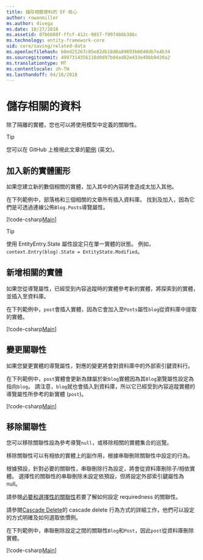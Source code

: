```yaml
---
title: 儲存相關資料的 EF 核心
author: rowanmiller
ms.author: divega
ms.date: 10/27/2016
ms.assetid: 07b6680f-ffcf-412c-9857-f997486b386c
ms.technology: entity-framework-core
uid: core/saving/related-data
ms.openlocfilehash: b0ed25267c85e82db18d8a89693b6040db7e4b34
ms.sourcegitcommit: 4997314356118d0d97b04ad82e433e49bb9420a2
ms.translationtype: MT
ms.contentlocale: zh-TW
ms.lasthandoff: 04/16/2018
---
```

# <a name="saving-related-data"></a>儲存相關的資料

除了隔離的實體，您也可以將使用模型中定義的關聯性。

> [!TIP]  
> 您可以在 GitHub 上檢視此文章的[範例](https://github.com/aspnet/EntityFramework.Docs/tree/master/samples/core/Saving/Saving/RelatedData/) \(英文\)。

## <a name="adding-a-graph-of-new-entities"></a>加入新的實體圖形

如果您建立新的數個相關的實體，加入其中的內容將會造成太加入其他。

在下列範例中，部落格和三個相關的文章所有插入資料庫。 找到及加入，因為它們是可透過連線公佈`Blog.Posts`導覽屬性。

[!code-csharp[Main](../../../samples/core/Saving/Saving/RelatedData/Sample.cs#AddingGraphOfEntities)]

> [!TIP]  
> 使用 EntityEntry.State 屬性設定只在單一實體的狀態。 例如，`context.Entry(blog).State = EntityState.Modified`。

## <a name="adding-a-related-entity"></a>新增相關的實體

如果您從導覽屬性，已經受到內容追蹤時的實體參考新的實體，將探索到的實體，並插入至資料庫。

在下列範例中，`post`會插入實體，因為它會加入至`Posts`屬性`blog`從資料庫中提取的實體。

[!code-csharp[Main](../../../samples/core/Saving/Saving/RelatedData/Sample.cs#AddingRelatedEntity)]

## <a name="changing-relationships"></a>變更關聯性

如果您變更實體的導覽屬性，對應的變更將會對資料庫中的外部索引鍵資料行。

在下列範例中，`post`實體會更新為隸屬於新`blog`實體因為其`Blog`瀏覽屬性設定為指向`blog`。 請注意，`blog`就也會插入到資料庫，所以它已經受到內容追蹤實體的導覽屬性所參考的新實體 (`post`)。

[!code-csharp[Main](../../../samples/core/Saving/Saving/RelatedData/Sample.cs#ChangingRelationships)]

## <a name="removing-relationships"></a>移除關聯性

您可以移除關聯性設為參考導覽`null`，或移除相關的實體集合的巡覽。

移除關聯性可以有相依的實體上的副作用，根據串聯刪除關聯性中設定的行為。

根據預設，針對必要的關聯性，串聯刪除行為設定，將會從資料庫刪除子/相依實體。 選擇性的關聯性的串聯刪除未設定依預設，但將設定外部索引鍵屬性為 null。

請參閱[必要和選擇性的關聯性](../modeling/relationships.md#required-and-optional-relationships)若要了解如何設定 requiredness 的關聯性。

請參閱[Cascade Delete](cascade-delete.md)的 cascade delete 行為方式的詳細工作，他們可以設定的方式明確及如何選取依慣例。

在下列範例中，串聯刪除設定之間的關聯性`Blog`和`Post`，因此`post`從資料庫刪除實體。

[!code-csharp[Main](../../../samples/core/Saving/Saving/RelatedData/Sample.cs#RemovingRelationships)]

